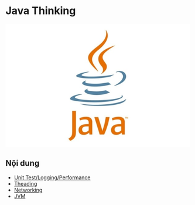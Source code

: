 # Java Thinking

<div align="center">
    <img src="/media/Java.jpg" alt="java-thinking">
</div>

## Nội dung

- [Unit Test/Logging/Performance](unittest-logging-performance.md)
- [Theading](threading.md)
- [Networking](networking.md)
- [JVM](jvm.md)
